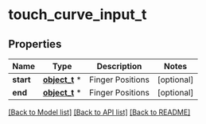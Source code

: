 # touch_curve_input_t

## Properties
Name | Type | Description | Notes
------------ | ------------- | ------------- | -------------
**start** | [**object_t**](.md) \* | Finger Positions | [optional] 
**end** | [**object_t**](.md) \* | Finger Positions | [optional] 

[[Back to Model list]](../README.md#documentation-for-models) [[Back to API list]](../README.md#documentation-for-api-endpoints) [[Back to README]](../README.md)


